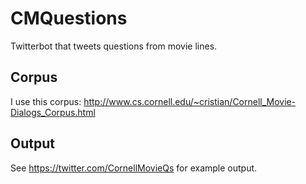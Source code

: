 # CMQuestions
Twitterbot that tweets questions from movie lines.

## Corpus
I use this corpus: http://www.cs.cornell.edu/~cristian/Cornell_Movie-Dialogs_Corpus.html

## Output
See https://twitter.com/CornellMovieQs for example output.
